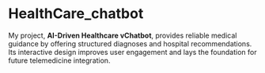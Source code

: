 # HealthCare_chatbot
My project, **AI-Driven Healthcare vChatbot**, provides reliable medical guidance by offering structured diagnoses and hospital recommendations. Its interactive design improves user engagement and lays the foundation for future telemedicine integration.
